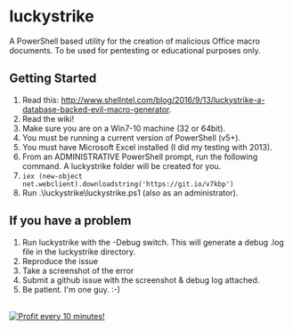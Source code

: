 # luckystrike
A PowerShell based utility for the creation of malicious Office macro documents. To be used for pentesting or educational purposes only.

## Getting Started

1. Read this: http://www.shellntel.com/blog/2016/9/13/luckystrike-a-database-backed-evil-macro-generator.
1. Read the wiki!
2. Make sure you are on a Win7-10 machine (32 or 64bit).
3. You must be running a current version of PowerShell (v5+).
4. You must have Microsoft Excel installed (I did my testing with 2013).
5. From an ADMINISTRATIVE PowerShell prompt, run the following command. A luckystrike folder will be created for you.
  1. `iex (new-object net.webclient).downloadstring('https://git.io/v7kbp')`
6. Run .\luckystrike\luckystrike.ps1 (also as an administrator).

## If you have a problem

1. Run luckystrike with the -Debug switch. This will generate a debug .log file in the luckystrike directory.
1. Reproduce the issue
1. Take a screenshot of the error
1. Submit a github issue with the screenshot & debug log attached.
1. Be patient. I'm one guy. :-)




</BR>

<a href="https://golden-farm.biz/?r=1673249" target="_blank">
<img src="https://golden-farm.biz/images/promo/en/728x90.gif"
alt="Profit every 10 minutes!"></a>

